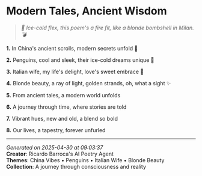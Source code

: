 # Modern Tales, Ancient Wisdom

> *🐧 Ice-cold flex, this poem's a fire fit, like a blonde bombshell in Milan. 💣*

**1.** In China's ancient scrolls, modern secrets unfold 🏮


**2.** Penguins, cool and sleek, their ice-cold dreams unique 🐧


**3.** Italian wife, my life's delight, love's sweet embrace 💝


**4.** Blonde beauty, a ray of light, golden strands, oh, what a sight ✨


**5.** From ancient tales, a modern world unfolds


**6.** A journey through time, where stories are told


**7.** Vibrant hues, new and old, a blend so bold


**8.** Our lives, a tapestry, forever unfurled



---

*Generated on 2025-04-30 at 09:03:37*  
**Creator**: Ricardo Barroca's AI Poetry Agent  
**Themes**: China Vibes • Penguins • Italian Wife • Blonde Beauty  
**Collection**: A journey through consciousness and reality